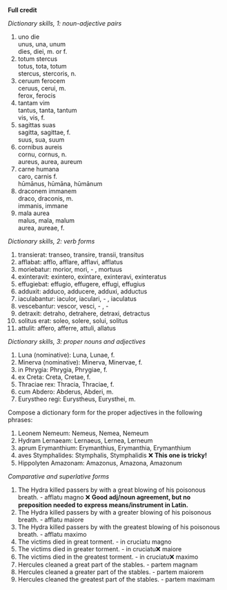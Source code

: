 **Full credit**

*Dictionary skills, 1: noun-adjective pairs*

1. uno die  
unus, una, unum    
dies, diei, m. or f.  
2.  totum stercus  
totus, tota, totum  
stercus, stercoris, n.   
3. ceruum ferocem  
ceruus, cerui, m.  
ferox, ferocis  
4. tantam vim  
tantus, tanta, tantum  
vis, vis, f.  
5. sagittas suas  
sagitta, sagittae, f.   
suus, sua, suum  
6. cornibus aureis  
cornu, cornus, n.  
aureus, aurea, aureum  
7. carne humana  
caro, carnis f.  
hūmānus, hūmāna, hūmānum  
8. draconem immanem  
draco, draconis, m.  
immanis, immane  
9. mala aurea  
malus, mala, malum  
aurea, aureae, f.  

*Dictionary skills, 2: verb forms*

1. transierat: transeo, transire, transii, transitus  
2. afflabat: afflo, afflare, afflavi, afflatus  
3. moriebatur: morior, mori, - , mortuus  
4. exinteravit: exintero, exintare, exinteravi, exinteratus  
5. effugiebat: effugio, effugere, effugi, effugius    
6. adduxit: adduco, adducere, adduxi, adductus  
7. iaculabantur: iaculor, iaculari, - , iaculatus  
8. vescebantur: vescor, vesci, - , -  
9. detraxit: detraho, detrahere, detraxi, detractus  
10. solitus erat: soleo, solere, solui, solitus  
11. attulit: affero, afferre, attuli, allatus

*Dictionary skills, 3: proper nouns and adjectives*

1. Luna (nominative): Luna, Lunae, f.  
2. Minerva (nominative): Minerva, Minervae, f.  
3. in Phrygia: Phrygia, Phrygiae, f.
4. ex Creta: Creta, Cretae, f. 
5. Thraciae rex: Thracia, Thraciae, f. 
6. cum Abdero: Abderus, Abderi, m. 
7. Eurystheo regi: Eurystheus, Eurysthei, m.  

Compose a dictionary form for the proper adjectives in the following phrases:

1. Leonem Nemeum: Nemeus, Nemea, Nemeum  
2. Hydram Lernaeam: Lernaeus, Lernea, Lerneum  
3. aprum Erymanthium: Erymanthius, Erymanthia, Erymanthium   
4. aves Stymphalides: Stymphalis, Stymphalidis   ❌ **This one is tricky!**
5. Hippolyten Amazonam: Amazonus, Amazona, Amazonum  

*Comparative and superlative forms*

1. The Hydra killed passers by with a great blowing of his poisonous breath. - afflatu magno  ❌ **Good adj/noun agreement, but no preposition needed to express means/instrument in Latin.**
2. The Hydra killed passers by with a greater blowing of his poisonous breath. - afflatu maiore  
3. The Hydra killed passers by with the greatest blowing of his poisonous breath. - afflatu maximo  
4. The victims died in great torment. - in cruciatu magno  
5. The victims died in greater torment. - in cruciatu❌ maiore  
6. The victims died in the greatest torment. - in cruciatu❌ maximo   
7. Hercules cleaned a great part of the stables. - partem magnam  
8. Hercules cleaned a greater part of the stables. - partem maiorem  
9. Hercules cleaned the greatest part of the stables. - partem maximam  
